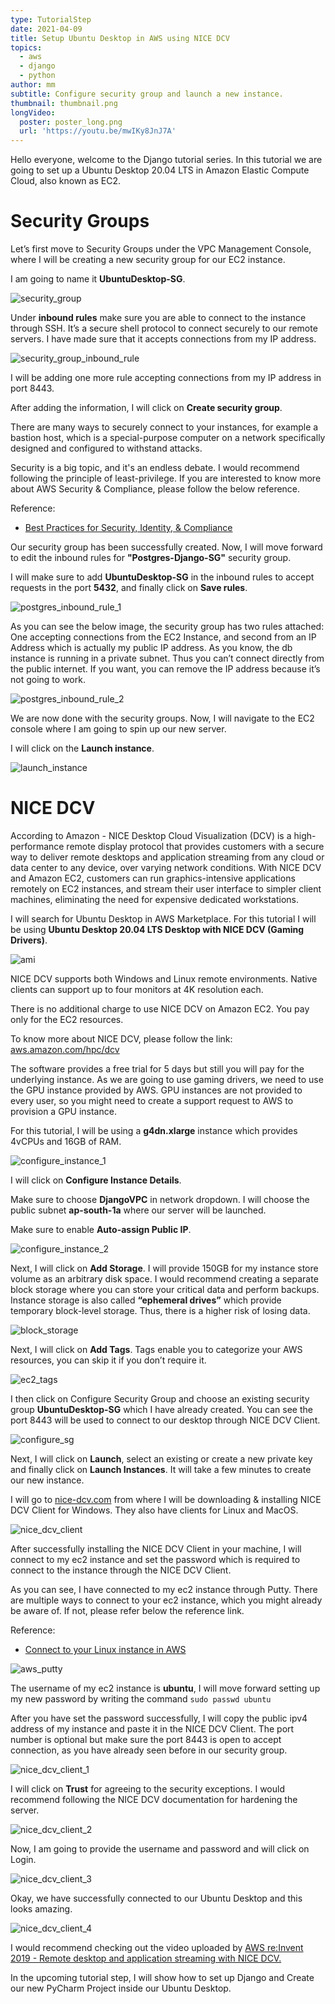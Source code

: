 ```yaml
---
type: TutorialStep
date: 2021-04-09
title: Setup Ubuntu Desktop in AWS using NICE DCV
topics:
  - aws
  - django
  - python
author: mm
subtitle: Configure security group and launch a new instance.
thumbnail: thumbnail.png
longVideo:
  poster: poster_long.png
  url: 'https://youtu.be/mwIKy8JnJ7A'
---
```


Hello everyone, welcome to the Django tutorial series. In this tutorial
we are going to set up a Ubuntu Desktop 20.04 LTS in Amazon Elastic 
Compute Cloud, also known as EC2.

# Security Groups

Let’s first move to Security Groups under the VPC Management Console, where
I will be creating a new security group for our EC2 instance.

I am going to name it **UbuntuDesktop-SG**.

![security_group](steps/step1.png)

Under **inbound rules** make sure you are able to connect to the instance
through SSH. It’s a secure shell protocol to connect securely to our remote
servers. I have made sure that it accepts connections from my IP address. 

![security_group_inbound_rule](steps/step2.png)

I will be adding one more rule accepting connections from my IP address in port 8443.

After adding the information, I will click on **Create security group**.

There are many ways to securely connect to your instances, 
for example a bastion host, which is a special-purpose computer
on a network specifically designed and configured to withstand attacks.


Security is a big topic, and it's an endless debate. I would recommend following
the principle of least-privilege. If you are interested to know more about 
AWS Security & Compliance, please follow the below reference.

Reference:
 - [Best Practices for Security, Identity, & Compliance](https://aws.amazon.com/architecture/security-identity-compliance)


Our security group has been successfully created. Now, I will move forward to edit the 
inbound rules for **"Postgres-Django-SG"** security group.

I will make sure to add **UbuntuDesktop-SG** in the inbound rules to accept requests in the port **5432**, and
finally click on **Save rules**.

![postgres_inbound_rule_1](steps/step3.png)

As you can see the below image, the security group has two rules attached: One accepting connections 
from the EC2 Instance, and second from an IP Address which is actually my public IP address. As you know, 
the db instance is running in a private subnet. Thus you can’t connect directly from the public internet. 
If you want, you can remove the IP address because it’s not going to work.

![postgres_inbound_rule_2](steps/step4.png)

We are now done with the security groups. Now, I will navigate to the EC2 console 
where I am going to spin up our new server.

I will click on the **Launch instance**.

![launch_instance](steps/step5.png)


# NICE DCV 

According to Amazon - NICE  Desktop Cloud Visualization (DCV) is a high-performance remote display protocol that provides
customers with a secure way to deliver remote desktops and application streaming from any cloud or 
data center to any device, over varying network conditions. With NICE DCV and Amazon EC2, customers
can run graphics-intensive applications remotely on EC2 instances, and stream their user interface to
simpler client machines, eliminating the need for expensive dedicated workstations.

I will search for Ubuntu Desktop in AWS Marketplace. For this tutorial I will be using
**Ubuntu Desktop 20.04 LTS Desktop with NICE DCV (Gaming Drivers)**.

![ami](steps/step6.png)

NICE DCV supports both Windows and Linux remote environments. Native clients can support up to four monitors at 4K 
resolution each.

There is no additional charge to use NICE DCV on Amazon EC2. You pay only for the EC2 resources.

To know more about NICE DCV, please follow the link: [aws.amazon.com/hpc/dcv](https://aws.amazon.com/hpc/dcv/)


The software provides a free trial for 5 days but still you will pay for the underlying instance. 
As we are going to use gaming drivers, we need to use the GPU instance provided by AWS. GPU instances are not 
provided to every user, so you might need to create a support request to AWS to provision a GPU instance.

For this tutorial, I will be using a **g4dn.xlarge** instance which provides 4vCPUs and 16GB of RAM.

![configure_instance_1](steps/step7.png)


I will click on **Configure Instance Details**.

Make sure to choose **DjangoVPC** in network dropdown. I will choose the public subnet **ap-south-1a** where our server
will be launched. 

Make sure to enable **Auto-assign Public IP**.

![configure_instance_2](steps/step8.png)


Next, I will click on **Add Storage**. I will provide 150GB for my instance store volume as an arbitrary disk space.
I would recommend creating a separate block storage where you can store your critical data and perform backups. 
Instance storage is also called **“ephemeral drives”** which provide temporary block-level storage.
Thus, there is a higher risk of losing data.

![block_storage](steps/step9.png)


Next, I will click on **Add Tags**. Tags enable you to categorize your AWS resources, you can skip it if you don’t require it.

![ec2_tags](steps/step10.png)

I then click on Configure Security Group and choose an existing 
security group **UbuntuDesktop-SG** which I have already created. You can see the port 8443 will be used to 
connect to our desktop through NICE DCV Client.

![configure_sg](steps/step11.png)

Next, I will click on **Launch**, select an existing or create a new private key 
and finally click on **Launch Instances**. It will take a few minutes to create our new instance.


I will go to [nice-dcv.com](https://www.nice-dcv.com/) from where I will be downloading & installing 
NICE DCV Client for Windows. They also have clients for Linux and MacOS.

![nice_dcv_client](steps/step12.png)


After successfully installing the NICE DCV Client in your machine,
I will connect to my ec2 instance and set the password which is required
to connect to the instance through the NICE DCV Client.


As you can see, I have connected to my ec2 instance through Putty. 
There are multiple ways to connect to your ec2 instance, which you might
already be aware of. If not, please refer below the reference link.

Reference:
 - [Connect to your Linux instance in AWS](https://docs.aws.amazon.com/AWSEC2/latest/UserGuide/AccessingInstances.html)


![aws_putty](steps/step13.png)

The username of my ec2 instance is **ubuntu**, I will move forward 
setting up my new password by writing the command ```sudo passwd ubuntu```

After you have set the password successfully, I will copy the public ipv4 address of my instance
and paste it in the NICE DCV Client. The port number is optional but make sure the port 8443 is
open to accept connection, as you have already seen before in our security group.

![nice_dcv_client_1](steps/step14.png)


I will click on **Trust** for agreeing to the security exceptions. 
I would recommend following the NICE DCV documentation for hardening the server.


![nice_dcv_client_2](steps/step15.png)

Now, I am going to provide the username and password and will click on Login.

![nice_dcv_client_3](steps/step16.png)

Okay, we have successfully connected to our Ubuntu Desktop and this looks amazing. 

![nice_dcv_client_4](steps/step17.png)


I would recommend checking 
out the video uploaded by [AWS re:Invent 2019 - Remote desktop and application streaming with NICE DCV.](https://www.youtube.com/watch?v=id0kOnY6wLw)

In the upcoming tutorial step, I will show how to set up Django and Create our new PyCharm Project inside our Ubuntu Desktop.

